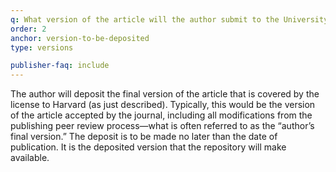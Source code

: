 ```yaml
---
q: What version of the article will the author submit to the University repository? When will it be provided?
order: 2
anchor: version-to-be-deposited
type: versions

publisher-faq: include
---
```

The author will deposit the final version of the article that is covered by the license to Harvard (as just described). Typically, this would be the version of the article accepted by the journal, including all modifications from the publishing peer review process—what is often referred to as the “author’s final version.” The deposit is to be made no later than the date of publication. It is the deposited version that the repository will make available.
